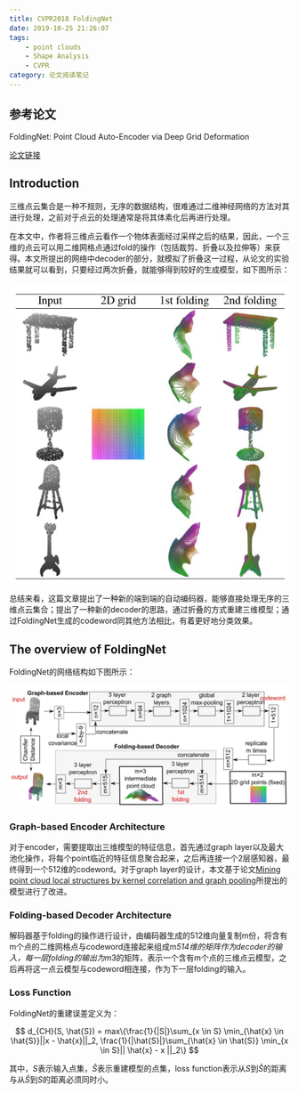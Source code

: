 ```yaml
---
title: CVPR2018 FoldingNet
date: 2019-10-25 21:26:07
tags:
    - point clouds
    - Shape Analysis
    - CVPR
category: 论文阅读笔记
---
```


## 参考论文

FoldingNet: Point Cloud Auto-Encoder via Deep Grid Deformation

[论文链接](https://arxiv.org/pdf/1712.07262.pdf)

## Introduction

三维点云集合是一种不规则，无序的数据结构，很难通过二维神经网络的方法对其进行处理，之前对于点云的处理通常是将其体素化后再进行处理。

<!--more-->

在本文中，作者将三维点云看作一个物体表面经过采样之后的结果，因此，一个三维的点云可以用二维网格点通过fold的操作（包括裁剪、折叠以及拉伸等）来获得。本文所提出的网络中decoder的部分，就模拟了折叠这一过程，从论文的实验结果就可以看到，只要经过两次折叠，就能够得到较好的生成模型，如下图所示：

![two-step-folding decoding](/img/FoldingNetResult.jpg)

总结来看，这篇文章提出了一种新的端到端的自动编码器，能够直接处理无序的三维点云集合；提出了一种新的decoder的思路，通过折叠的方式重建三维模型；通过FoldingNet生成的codeword同其他方法相比，有着更好地分类效果。

## The overview of FoldingNet

FoldingNet的网络结构如下图所示：

![FoldingNet](/img/FoldingNet.jpg)

### Graph-based Encoder Architecture

对于encoder，需要提取出三维模型的特征信息，首先通过graph layer以及最大池化操作，将每个point临近的特征信息聚合起来，之后再连接一个2层感知器，最终得到一个512维的codeword。对于graph layer的设计，本文基于论文[Mining point cloud local structures by kernel correlation and graph pooling](https://arxiv.org/pdf/1712.06760.pdf)所提出的模型进行了改进。

### Folding-based Decoder Architecture

解码器基于folding的操作进行设计，由编码器生成的512维向量复制m份，将含有m个点的二维网格点与codeword连接起来组成m*514维的矩阵作为decoder的输入，每一层folding的输出为m*3的矩阵，表示一个含有m个点的三维点云模型，之后再将这一点云模型与codeword相连接，作为下一层folding的输入。

### Loss Function

FoldingNet的重建误差定义为：

$$
d_{CH}(S, \hat{S}) = max\{\frac{1}{|S|}\sum_{x \in S} \min_{\hat{x} \in \hat{S}}||x - \hat{x}||_2,  \frac{1}{|\hat{S}|}\sum_{\hat{x} \in \hat{S}} \min_{x \in S}|| \hat{x} - x ||_2\}
$$

其中，$S$表示输入点集，$\hat{S}$表示重建模型的点集，loss function表示从$S$到$\hat{S}$的距离与从$\hat{S}$到$S$的距离必须同时小。